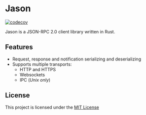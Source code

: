 # Jason

[![codecov](https://codecov.io/gh/FelipeRosa/jason-rs/branch/main/graph/badge.svg?token=9PKXXH9P78)](https://codecov.io/gh/FelipeRosa/jason-rs)

Jason is a JSON-RPC 2.0 client library written in Rust.

## Features

- Request, response and notification serializing and deserializing
- Supports multiple transports:
  - HTTP and HTTPS
  - Websockets
  - IPC (_Unix only_)

## License

This project is licensed under the [MIT License]

[MIT License]: https://github.com/FelipeRosa/jason-rs/blob/main/LICENSE
